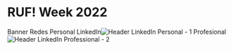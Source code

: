 # RUF! Week 2022
Banner Redes
Personal
LinkedIn![Header LinkedIn Personal - 1](https://user-images.githubusercontent.com/116225109/205346347-ae688e3c-a25b-4fd9-8530-04a94192f0ba.png)
Profesional
![Header LinkedIn Professional - 2](https://user-images.githubusercontent.com/116225109/205346349-a5c445e7-b1c3-414e-9ed7-3b8b3b504af6.png)


